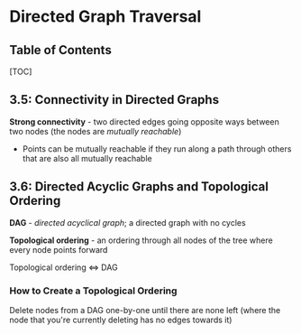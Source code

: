 # Directed Graph Traversal

## Table of Contents
[TOC]

## 3.5: Connectivity in Directed Graphs
**Strong connectivity** - two directed edges going opposite ways between two nodes (the nodes are *mutually reachable*)

- Points can be mutually reachable if they run along a path through others that are also all mutually reachable

## 3.6: Directed Acyclic Graphs and Topological Ordering
**DAG** - *directed acyclical graph*; a directed graph with no cycles

**Topological ordering** - an ordering through all nodes of the tree where every node points forward

Topological ordering <=> DAG

### How to Create a Topological Ordering
Delete nodes from a DAG one-by-one until there are none left (where the node that you're currently deleting has no edges towards it)